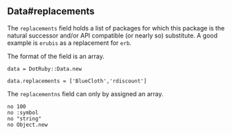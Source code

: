 ## Data#replacements

The `replacements` field holds a list of packages for which this package
is the natural successor and/or API compatible (or nearly so) substitute.
A good example is `erubis` as a replacement for `erb`.

The format of the field is an array.

    data = DotRuby::Data.new

    data.replacements = ['BlueCloth','rdiscount']

The `replacementns` field can only by assigned an array.

    no 100
    no :symbol
    no "string"
    no Object.new

